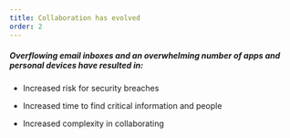 ```yaml
---
title: Collaboration has evolved
order: 2
---
```



##### Overflowing email inboxes and an overwhelming number of apps and personal devices have resulted in:

* Increased risk for security breaches

* Increased time to find critical information and people

* Increased complexity in collaborating